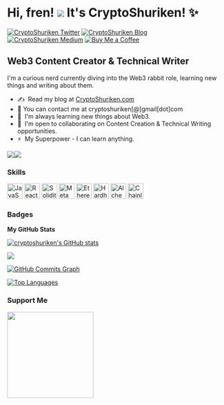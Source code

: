 # Hi, fren! ![](https://user-images.githubusercontent.com/18350557/176309783-0785949b-9127-417c-8b55-ab5a4333674e.gif) It's CryptoShuriken! ✨

[![CryptoShuriken Twitter](https://img.shields.io/badge/Twitter-1DA1F2?style=for-the-badge&logo=twitter&logoColor=white)](https://twitter.com/cryptoshuriken)
[![CryptoShuriken Blog](https://img.shields.io/badge/blog-000000?style=for-the-badge&logo=ghost&logoColor=white)](https://cryptoshuriken.com/)
[![CryptoShuriken Medium](https://img.shields.io/badge/Medium-000000?style=for-the-badge&logo=medium&logoColor=white)](https://medium.com/@cryptoshuriken/)
[![Buy Me a Coffee](https://img.shields.io/badge/Buy_Me_A_Coffee-FFDD00?style=for-the-badge&logo=buy-me-a-coffee&logoColor=black)](https://www.buymeacoffee.com/cryptoshuriken)

## Web3 Content Creator & Technical Writer

I'm a curious nerd currently diving into the Web3 rabbit role, learning new things and writing about them.

- ✍️  Read my blog at [CryptoShuriken.com](http://cryptoshuriken.com)
- 📩 You can contact me at cryptoshuriken[@]gmail[dot]com
- 🧠  I'm always learning new things about Web3.
- 🤝  I'm open to collaborating on Content Creation & Technical Writing opportunities.
- ⚡  My Superpower - I can learn anything.

<a href="https://www.twitter.com/cryptoshuriken" target="_blank" rel="noreferrer"><img
src="https://img.shields.io/twitter/follow/cryptoshuriken?logo=twitter&style=for-the-badge&color=0891b2&labelColor=1c1917"
/></a><a href="https://www.github.com/cryptoshuriken" target="_blank" rel="noreferrer"><img
src="https://img.shields.io/github/followers/cryptoshuriken?logo=github&style=for-the-badge&color=0891b2&labelColor=1c1917" /></a>

### Skills

<p align="left">

<a href="https://developer.mozilla.org/en-US/docs/Web/JavaScript" target="_blank" rel="noreferrer"><img src="https://raw.githubusercontent.com/danielcranney/readme-generator/main/public/icons/skills/javascript-colored.svg" width="36" height="36" alt="JavaScript" /></a>
<a href="https://reactjs.org/" target="_blank" rel="noreferrer"><img src="https://raw.githubusercontent.com/danielcranney/readme-generator/main/public/icons/skills/react-colored.svg" width="36" height="36" alt="React" /></a>
<a href="https://docs.soliditylang.org/en/v0.8.17/" target="_blank" rel="noreferrer"><img src="https://upload.wikimedia.org/wikipedia/commons/9/98/Solidity_logo.svg" width="36" height="36" alt="Solidity" /></a>
<a href="https://metamask.io/" target="_blank" rel="noreferrer"><img src="https://raw.githubusercontent.com/danielcranney/readme-generator/main/public/icons/skills/metamask-colored.svg" width="36" height="36" alt="MetaMask" /></a>
<a href="https://ethereum.org/en/" target="_blank" rel="noreferrer"><img src="https://raw.githubusercontent.com/danielcranney/readme-generator/main/public/icons/skills/ethereum-colored.svg" width="36" height="36" alt="Ethereum" /></a>
<a href="https://hardhat.org/" target="_blank" rel="noreferrer"><img src="https://raw.githubusercontent.com/danielcranney/readme-generator/main/public/icons/skills/hardhat-colored.svg" width="36" height="36" alt="Hardhat" /></a>
<a href="https://docs.alchemy.com/alchemy/documentation/alchemy-web3" target="_blank" rel="noreferrer"><img src="https://raw.githubusercontent.com/danielcranney/readme-generator/main/public/icons/skills/alchemy-colored.svg" width="36" height="36" alt="Alchemy" /></a>
<a href="https://chain.link/" target="_blank" rel="noreferrer"><img src="https://raw.githubusercontent.com/danielcranney/readme-generator/main/public/icons/skills/chainlink-colored.svg" width="36" height="36" alt="Chainlink" /></a>

</p>

### Badges

<b>My GitHub Stats</b>

<a href="http://www.github.com/cryptoshuriken"><img src="https://github-readme-stats.vercel.app/api?username=cryptoshuriken&show_icons=true&hide=&count_private=true&title_color=0891b2&text_color=ffffff&icon_color=0891b2&bg_color=1c1917&hide_border=true&show_icons=true" alt="cryptoshuriken's GitHub stats" /></a>

<a href="http://www.github.com/cryptoshuriken"><img src="https://github-readme-streak-stats.herokuapp.com/?user=cryptoshuriken&stroke=ffffff&background=1c1917&ring=0891b2&fire=0891b2&currStreakNum=ffffff&currStreakLabel=0891b2&sideNums=ffffff&sideLabels=ffffff&dates=ffffff&hide_border=true" /></a>

<a href="http://www.github.com/cryptoshuriken"><img src="https://activity-graph.herokuapp.com/graph?username=cryptoshuriken&bg_color=1c1917&color=ffffff&line=0891b2&point=ffffff&area_color=1c1917&area=true&hide_border=true&custom_title=GitHub%20Commits%20Graph" alt="GitHub Commits Graph" /></a>

<a href="https://github.com/cryptoshuriken" align="left"><img src="https://github-readme-stats.vercel.app/api/top-langs/?username=cryptoshuriken&langs_count=10&title_color=0891b2&text_color=ffffff&icon_color=0891b2&bg_color=1c1917&hide_border=true&locale=en&custom_title=Top%20%Languages" alt="Top Languages" /></a>

### Support Me

<a href="https://www.buymeacoffee.com/cryptoshuriken"><img src="https://cdn.buymeacoffee.com/buttons/v2/default-yellow.png" width="200" /></a>
